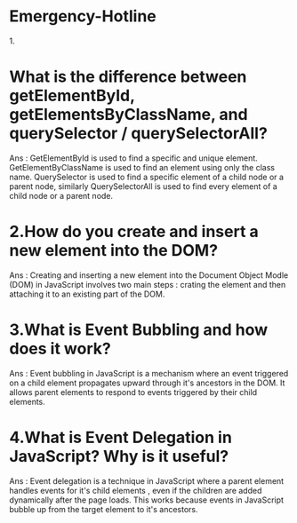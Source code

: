 # Emergency-Hotline

1.<h1 class="font-bold text-xl"> What is the difference between getElementById, getElementsByClassName, and querySelector / querySelectorAll?</h1>

Ans : GetElementById is used to find a specific and unique element. GetElementByClassName is used to find an element using only the class name. QuerySelector is used to find a specific element of a child node or a parent node, similarly QuerySelectorAll is used to find every element of a child node or a parent node.


<h1 class="font-bold text-lg">2.How do you create and insert a new element into the DOM?</h1>


Ans : Creating and inserting a new element into the Document Object Modle (DOM) in JavaScript involves two main steps : crating the element and then attaching it to an existing part of the DOM.


<h1 class="font-bold text-lg">3.What is Event Bubbling and how does it work?</h1>

Ans : Event bubbling in JavaScript is a mechanism where an event triggered on a child element propagates upward through it's ancestors in the DOM. It allows parent elements to respond to events triggered by their child elements.


<h1 class="font-bold text-lg">4.What is Event Delegation in JavaScript? Why is it useful?</h1>

Ans : Event delegation is a technique in JavaScript where a parent element handles events for it's child elements , even if the children are added dynamically after the page loads. This works because events in JavaScript bubble up from the target element to it's ancestors.